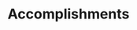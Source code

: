 ---
# An instance of the Accomplishments widget.
# Documentation: https://docs.hugoblox.com/page-builder/
widget: accomplishments

# This file represents a page section.
headless: true

# Order that this section appears on the page.
weight: 40

# Note: `&shy;` is used to add a 'soft' hyphen in a long heading.
title: 'Accomplish&shy;ments'
subtitle:

# Date format
#   Refer to https://docs.hugoblox.com/customization/#date-format
date_format: Jan 2006

# Accomplishments.
#   Add/remove as many `item` blocks below as you like.
#   `title`, `organization`, and `date_start` are the required parameters.
#   Leave other parameters empty if not required.
#   Begin multi-line descriptions with YAML's `|2-` multi-line prefix.
item:
  - certificate_url: 'https://www.q-net.or.kr'
    date_end: ''
    date_start: '2023-01-15'
    description: 'Completed a comprehensive course on data analysis and visualization techniques.'
    organization: 한국산업인력공단 (Korea Industrial Manpower Agency)
    organization_url: 'https://www.q-net.or.kr'
    title: '데이터 분석가 자격증 (Data Analyst Certification)'
    url: ''
  - certificate_url: 'https://www.kosca.or.kr'
    date_end: ''
    date_start: '2022-06-10'
    description: 'Gained expertise in cloud computing fundamentals and solutions.'
    organization: 한국클라우드산업협회 (Korea Cloud Industry Association)
    organization_url: 'https://www.kosca.or.kr'
    title: '클라우드 컴퓨팅 자격증 (Cloud Computing Certification)'
    url: ''
  - certificate_url: 'https://www.kiwi.or.kr'
    date_end: ''
    date_start: '2021-12-05'
    description: 'Acquired skills in mobile app development using various programming languages.'
    organization: 한국정보통신진흥협회 (Korea Information and Communication Promotion Association)
    organization_url: 'https://www.kiwi.or.kr'
    title: '모바일 앱 개발자 자격증 (Mobile App Developer Certification)'
    url: ''

design:
  columns: '1'
---